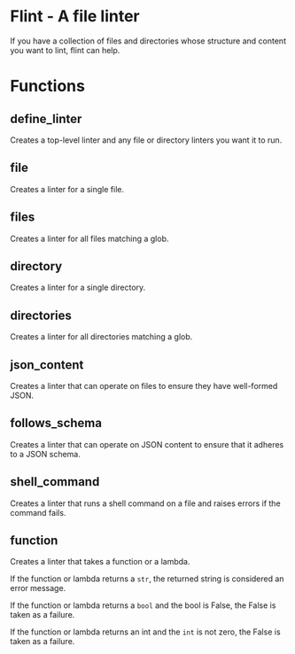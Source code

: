 # Flint - A file linter

If you have a collection of files and directories whose structure and content you want to lint, flint can help.

# Functions

## define_linter

Creates a top-level linter and any file or directory linters you want it to run.

## file

Creates a linter for a single file.

## files

Creates a linter for all files matching a glob.

## directory

Creates a linter for a single directory.

## directories

Creates a linter for all directories matching a glob.

## json_content

Creates a linter that can operate on files to ensure they have well-formed JSON.

## follows_schema

Creates a linter that can operate on JSON content to ensure that it adheres to a JSON schema.

## shell_command

Creates a linter that runs a shell command on a file and raises errors if the command fails.

## function

Creates a linter that takes a function or a lambda.

If the function or lambda returns a `str`, the returned string is considered an error message.

If the function or lambda returns a `bool` and the bool is False, the False is taken as a failure.

If the function or lambda returns an int and the `int` is not zero, the False is taken as a failure.

